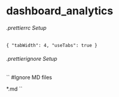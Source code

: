# dashboard_analytics

###### .prettierrc Setup

``{ "tabWidth": 4, "useTabs": true }``

###### .prettierignore Setup

`` 
#Ignore MD files

*.md
``
